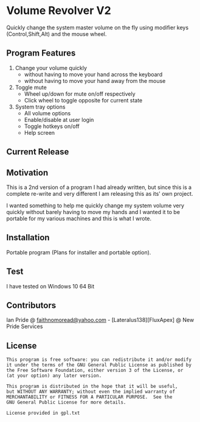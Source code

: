 # Volume Revolver V2
Quickly change the system master volume on the fly using modifier keys (Control,Shift,Alt) and the mouse wheel.

## Program Features
1.  Change your volume quickly
    - without having to move your hand across the keyboard
    - without having to move your hand away from the mouse
1. Toggle mute
    - Wheel up/down for mute on/off respectively
    - Click wheel to toggle opposite for current state
1. System tray options
    - All volume options
    - Enable/disable at user login
    - Toggle hotkeys on/off
    - Help screen
## Current Release
    
## Motivation
This is a 2nd version of a program I had already written, but since this is a complete re-write and very different I am releasing this as its' own project.

I wanted something to help me quickly change my system volume very quickly without barely having to move my hands and I wanted it to be portable for my various machines and this is what I wrote.  

## Installation
Portable program (Plans for installer and portable option).
## Test
I have tested on Windows 10 64 Bit
## Contributors
Ian Pride @ faithnomoread@yahoo.com - [Lateralus138][FluxApex] @ New Pride Services 
## License

	This program is free software: you can redistribute it and/or modify
    it under the terms of the GNU General Public License as published by
    the Free Software Foundation, either version 3 of the License, or
    (at your option) any later version.

    This program is distributed in the hope that it will be useful,
    but WITHOUT ANY WARRANTY; without even the implied warranty of
    MERCHANTABILITY or FITNESS FOR A PARTICULAR PURPOSE.  See the
    GNU General Public License for more details.

	License provided in gpl.txt